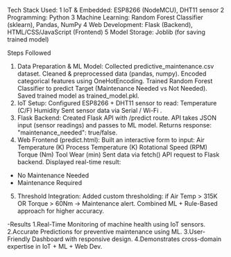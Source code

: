 Tech Stack Used:
1 IoT & Embedded: ESP8266 (NodeMCU), DHT11 sensor
2 Programming: Python
3 Machine Learning: Random Forest Classifier (sklearn), Pandas, NumPy
4 Web Development: Flask (Backend), HTML/CSS/JavaScript (Frontend)
5 Model Storage: Joblib (for saving trained model)

Steps Followed
1. Data Preparation & ML Model:
Collected predictive_maintenance.csv dataset.
Cleaned & preprocessed data (pandas, numpy).
Encoded categorical features using OneHotEncoding.
Trained Random Forest Classifier to predict Target (Maintenance Needed vs Not Needed).
Saved trained model as trained_model.pkl.
2. IoT Setup:
Configured ESP8266 + DHT11 sensor to read:
Temperature (C/F)
Humidity
Sent sensor data via Serial / Wi-Fi .
3. Flask Backend:
Created Flask API with /predict route.
API takes JSON input (sensor readings) and passes to ML model.
Returns response:
"maintenance_needed": true/false.
4. Web Frontend (predict.html):
Built an interactive form to input:
Air Temperature (K)
Process Temperature (K)
Rotational Speed (RPM)
Torque (Nm)
Tool Wear (min)
Sent data via fetch() API request to Flask backend.
Displayed real-time result:
- No Maintenance Needed
- Maintenance Required
5. Threshold Integration:
Added custom thresholding: if Air Temp > 315K OR Torque > 60Nm → Maintenance alert.
Combined ML + Rule-Based approach for higher accuracy.


-Results
1.Real-Time Monitoring of machine health using IoT sensors.
2.Accurate Predictions for preventive maintenance using ML.
3.User-Friendly Dashboard with responsive design.
4.Demonstrates cross-domain expertise in IoT + ML + Web Dev.


